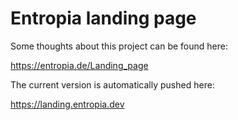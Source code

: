 # Entropia landing page

Some thoughts about this project can be found here:

https://entropia.de/Landing_page

The current version is automatically pushed here:

https://landing.entropia.dev
